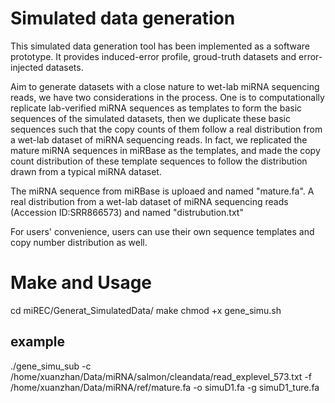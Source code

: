 # Simulated data generation

This simulated data generation tool has been implemented as a software prototype. It provides induced-error profile, groud-truth datasets and  error-injected datasets.

Aim to generate datasets with a close nature to wet-lab miRNA sequencing reads, we have two considerations in the process. One is to computationally replicate lab-verified miRNA sequences as templates to form the basic sequences of the simulated datasets, then we duplicate these basic sequences such that the copy counts of them follow a real distribution from a wet-lab dataset of miRNA sequencing reads. In fact, we replicated the mature miRNA sequences in miRBase as the templates, and made the copy count distribution of these template sequences to follow the distribution drawn from a typical miRNA dataset.

The miRNA sequence from miRBase is uploaed and named "mature.fa".
A real distribution from a wet-lab dataset of miRNA sequencing reads (Accession ID:SRR866573) and named "distrubution.txt"

For users' convenience, users can use their own sequence templates and copy number distribution as well.

# Make and Usage

cd miREC/Generat_SimulatedData/
make
chmod +x gene_simu.sh


## example


./gene_simu_sub -c /home/xuanzhan/Data/miRNA/salmon/cleandata/read_explevel_573.txt -f /home/xuanzhan/Data/miRNA/ref/mature.fa -o simuD1.fa -g simuD1_ture.fa
